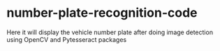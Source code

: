 # number-plate-recognition-code
Here it will display the vehicle number plate after doing image detection using  OpenCV and Pytesseract packages 
